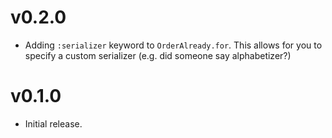 # v0.2.0

- Adding `:serializer` keyword to `OrderAlready.for`.  This allows for you to specify a custom serializer (e.g. did someone say alphabetizer?)

# v0.1.0

- Initial release.